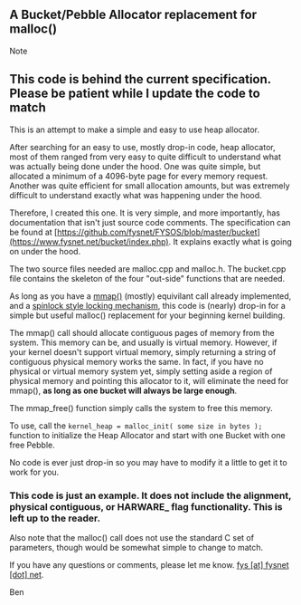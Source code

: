 ## A Bucket/Pebble Allocator replacement for malloc()

> [!NOTE]
>  ## This code is behind the current specification. Please be patient while I update the code to match


This is an attempt to make a simple and easy to use heap allocator.

After searching for an easy to use, mostly drop-in code, heap allocator, most of them ranged from very easy to quite difficult to understand what was actually being done under the hood.  One was quite simple, but allocated a minimum of a 4096-byte page for every memory request.  Another was quite efficient for small allocation amounts, but was extremely difficult to understand exactly what was happening under the hood.

Therefore, I created this one.  It is very simple, and more importantly, has documentation that isn't just source code comments.  The specification can be found at [https://github.com/fysnet/FYSOS/blob/master/bucket](https://www.fysnet.net/bucket/index.php). It explains exactly what is going on under the hood.

The two source files needed are malloc.cpp and malloc.h.  The bucket.cpp file contains the skeleton of the four "out-side" functions that are needed.

As long as you have a [mmap()](https://en.wikipedia.org/wiki/Mmap) (mostly) equivilant call already implemented, and a [spinlock style locking mechanism](https://en.wikipedia.org/wiki/Spinlock), this code is (nearly) drop-in for a simple but useful malloc() replacement for your beginning kernel building.

The mmap() call should allocate contiguous pages of memory from the system.  This memory can be, and usually is virtual memory.  However, if your kernel doesn't support virtual memory, simply returning a string of contiguous physical memory works the same.  In fact, if you have no physical or virtual memory system yet, simply setting aside a region of physical memory and pointing this allocator to it, will eliminate the need for mmap(), **as long as one bucket will always be large enough**.

The mmap_free() function simply calls the system to free this memory.

To use, call the `kernel_heap = malloc_init( some size in bytes );` function to initialize the Heap Allocator and start with one Bucket with one free Pebble.

No code is ever just drop-in so you may have to modify it a little to get it to work for you.

### This code is just an example.  It **does not** include the alignment, physical contiguous, or HARWARE_ flag functionality.  This is left up to the reader.
Also note that the malloc() call does not use the standard C set of parameters, though would be somewhat simple to change to match.

If you have any questions or comments, please let me know.  [fys [at] fysnet [dot] net](https://www.fysnet.net/mailme.htm).

Ben
